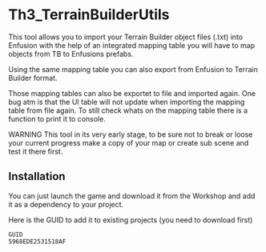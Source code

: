 # Th3_TerrainBuilderUtils
This tool allows you to import your Terrain Builder object files (.txt) into Enfusion with the help of an integrated mapping table you will have to map objects from TB to Enfusions prefabs.

Using the same mapping table you can also export from Enfusion to Terrain Builder format.

Those mapping tables can also be exportet to file and imported again.
One bug atm is that the UI table will not update when importing the mapping table from file again. To still check whats on the mapping table there is a function to print it to console.

WARNING
This tool in its very early stage, to be sure not to break or loose your current progress make a copy of your map or create sub scene and test it there first.

## Installation
You can just launch the game and download it from the Workshop and add it as a dependency to your project. 

Here is the GUID to add it to existing projects (you need to download first) 
```
GUID
5968EDE2531518AF
```


